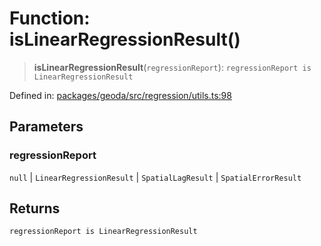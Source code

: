 # Function: isLinearRegressionResult()

> **isLinearRegressionResult**(`regressionReport`): `regressionReport is LinearRegressionResult`

Defined in: [packages/geoda/src/regression/utils.ts:98](https://github.com/GeoDaCenter/openassistant/blob/2c7e2a603db0fcbd6603996e5ea15006191c5f7f/packages/geoda/src/regression/utils.ts#L98)

## Parameters

### regressionReport

`null` | `LinearRegressionResult` | `SpatialLagResult` | `SpatialErrorResult`

## Returns

`regressionReport is LinearRegressionResult`
